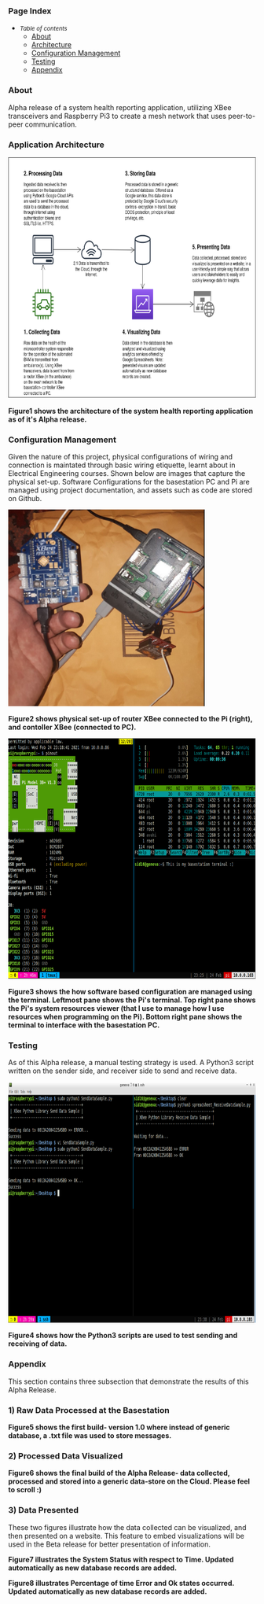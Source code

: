 ### Page Index
- <small><i>Table of contents</i></small>
    + [About](#about)
    + [Architecture](#application-architecture)
    + [Configuration Management](#configuration-management)
    + [Testing](#testing)
    + [Appendix](#appendix)

### About
Alpha release of a system health reporting application, utilizing XBee transceivers and Raspberry Pi3 to create a mesh network that uses peer-to-peer communication.

### Application Architecture
<img src="gate4_syshealth_images/im1.png" alt=" " class="inline" width="690" height="490"/>

**Figure1 shows the architecture of the system health reporting application as of it's Alpha release.**

### Configuration Management
Given the nature of this project, physical configurations of wiring and connection is maintated through basic wiring etiquette, learnt about in Electrical Engineering courses. Shown below are images that capture the physical set-up. Software Configurations for the basestation PC and Pi are managed using project documentation, and assets such as code are stored on Github. 

<img src="gate4_syshealth_images/im3.png" alt=" " class="inline" width="400" height="400"/>

**Figure2 shows physical set-up of router XBee connected to the Pi (right), and contoller XBee (connected to PC).**

<img src="gate4_syshealth_images/im2.png" alt=" " class="inline" width="690" height="490"/>

**Figure3 shows the how software based configuration are managed using the terminal. Leftmost pane shows the Pi's terminal. Top right pane shows the Pi's system resources viewer (that I use to manage how I use resources when programming on the Pi). Bottom right pane shows the terminal to interface with the basestation PC.**

### Testing
As of this Alpha release, a manual testing strategy is used. A Python3 script written on the sender side, and receiver side to send and receive data.

<img src="gate4_syshealth_images/im4.png" alt=" " class="inline" width="690" height="490"/>

**Figure4 shows how the Python3 scripts are used to test sending and receiving of data.**

### Appendix
This section contains three subsection that demonstrate the results of this Alpha Release. 

### 1) Raw Data Processed at the Basestation
<object data="https://docs.google.com/document/d/e/2PACX-1vS3oPCumTwzkfEPce57R6XSrqXaXSzlxlnErdOtRytYMSZzNwuyC5B_lHdbQMxnkSNnNaLHhbkhO4Y_/pub?embedded=true"  width="576" height="356" seamless frameborder="0" scrolling="no"></object>
**Figure5 shows the first build- version 1.0 where instead of generic database, a .txt file was used to store messages.**

### 2) Processed Data Visualized
<object data="https://docs.google.com/spreadsheets/d/e/2PACX-1vTOtlUA6_ut3XFsuj0FlkWg8S-ZV8Y1agQ2JxbpRSM8WFk134k7edO6xV-e-v02GFxi0yZMvwdY2nlV/pubhtml?gid=0&amp;single=true&amp;widget=true&amp;headers=false" width="700" height="500" seamless frameborder="0"></object>
**Figure6 shows the final build of the Alpha Release- data collected, processed and stored into a generic data-store on the Cloud. Please feel to scroll :)**

### 3) Data Presented
These two figures illustrate how the data collected can be visualized, and then presented on a website. This feature to embed visualizations will be used in the Beta release for better presentation of information.

<object data="https://docs.google.com/spreadsheets/d/e/2PACX-1vTOtlUA6_ut3XFsuj0FlkWg8S-ZV8Y1agQ2JxbpRSM8WFk134k7edO6xV-e-v02GFxi0yZMvwdY2nlV/pubchart?oid=2105202285&amp;format=interactive" width="576" height="356" seamless frameborder="0" scrolling="no"></object>
**Figure7 illustrates the System Status with respect to Time. Updated automatically as new database records are added.**

<object data="https://docs.google.com/spreadsheets/d/e/2PACX-1vTOtlUA6_ut3XFsuj0FlkWg8S-ZV8Y1agQ2JxbpRSM8WFk134k7edO6xV-e-v02GFxi0yZMvwdY2nlV/pubchart?oid=1815073469&amp;format=interactive" width="600" height="371" seamless frameborder="0" scrolling="no"></object>
**Figure8 illustrates Percentage of time Error and Ok states occurred. Updated automatically as new database records are added.**
